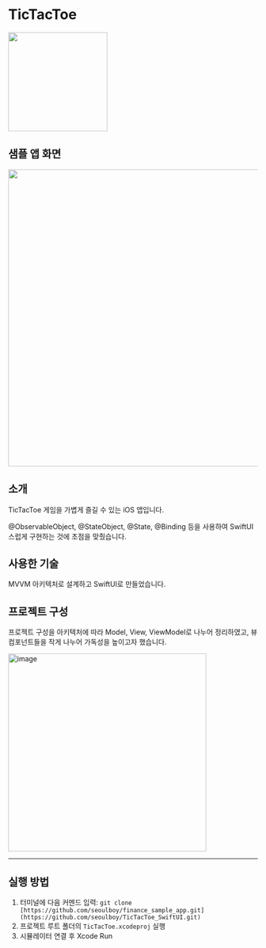 # TicTacToe

<img src="https://github.com/user-attachments/assets/f937d18c-c53f-40d9-89e9-138569fe0d5d" width="200"/>

## 샘플 앱 화면 

<img src="https://velog.velcdn.com/images/devapploper/post/c600a92c-f823-42c8-a06b-18579372ebfd/image.png" width="600"/>

## 소개

TicTacToe 게임을 가볍게 즐길 수 있는 iOS 앱입니다. 

@ObservableObject, @StateObject, @State, @Binding 등을 사용하여 SwiftUI스럽게 구현하는 것에 초점을 맞췄습니다.

## 사용한 기술

MVVM 아키텍처로 설계하고 SwiftUI로 만들었습니다.

## 프로젝트 구성

프로젝트 구성을 아키텍처에 따라 Model, View, ViewModel로 나누어 정리하였고, 뷰 컴포넌트들을 작게 나누어 가독성을 높이고자 했습니다.

<img height="400" alt="image" src="https://github.com/user-attachments/assets/d7eac051-b025-4e8e-afa1-867e73a23881" />

---

## 실행 방법

1. 터미널에 다음 커멘드 입력: `git clone [https://github.com/seoulboy/finance_sample_app.git](https://github.com/seoulboy/TicTacToe_SwiftUI.git)`
2. 프로젝트 루트 폴더의 `TicTacToe.xcodeproj` 실행
3. 시뮬레이터 연결 후 Xcode Run
